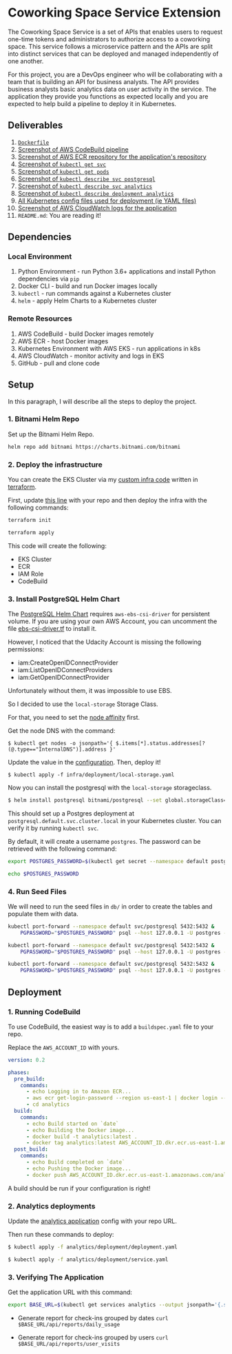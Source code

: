 # Coworking Space Service Extension

The Coworking Space Service is a set of APIs that enables users to request one-time tokens and administrators to authorize access to a coworking space. This service follows a microservice pattern and the APIs are split into distinct services that can be deployed and managed independently of one another.

For this project, you are a DevOps engineer who will be collaborating with a team that is building an API for business analysts. The API provides business analysts basic analytics data on user activity in the service. The application they provide you functions as expected locally and you are expected to help build a pipeline to deploy it in Kubernetes.

## Deliverables

1. [`Dockerfile`](analytics/Dockerfile)
2. [Screenshot of AWS CodeBuild pipeline](screenshots/codebuild_pipeline.png)
3. [Screenshot of AWS ECR repository for the application's repository](screenshots/aws_ecr.png)
4. [Screenshot of `kubectl get svc`](screenshots/kubectl_svc.png)
5. [Screenshot of `kubectl get pods`](screenshots/kubectl_pods.png)
6. [Screenshot of `kubectl describe svc postgresql`](screenshots/kubectl_describe_svc_db.png)
7. [Screenshot of `kubectl describe svc analytics`](screenshots/kubectl_describe_svc_analytics.png)
8. [Screenshot of `kubectl describe deployment analytics`](screenshots/kubectl_describe_deploy_analytics.png)
9. [All Kubernetes config files used for deployment (ie YAML files)](analytics/k8s)
10. [Screenshot of AWS CloudWatch logs for the application](screenshots/analytics_logs.png)
11. `README.md`: You are reading it!

## Dependencies

### Local Environment

1. Python Environment - run Python 3.6+ applications and install Python dependencies via `pip`
2. Docker CLI - build and run Docker images locally
3. `kubectl` - run commands against a Kubernetes cluster
4. `helm` - apply Helm Charts to a Kubernetes cluster

### Remote Resources

1. AWS CodeBuild - build Docker images remotely
2. AWS ECR - host Docker images
3. Kubernetes Environment with AWS EKS - run applications in k8s
4. AWS CloudWatch - monitor activity and logs in EKS
5. GitHub - pull and clone code

## Setup

In this paragraph, I will describe all the steps to deploy the project.

### 1. Bitnami Helm Repo

Set up the Bitnami Helm Repo.

```bash
helm repo add bitnami https://charts.bitnami.com/bitnami
```

### 2. Deploy the infrastructure

You can create the EKS Cluster via my [custom infra code](infra/terraform) written in [terraform](https://developer.hashicorp.com/terraform/downloads).

First, update [this line](https://github.com/abdelino17/coworking-space/blob/92f792bf94c311e8ba7907299a7c0f3aaf78a0ea/infra/terraform/main.tf#L297) with your repo and then deploy the infra with the following commands:

```bash
terraform init

terraform apply
```

This code will create the following:

- EKS Cluster
- ECR
- IAM Role
- CodeBuild

### 3. Install PostgreSQL Helm Chart

The [PostgreSQL Helm Chart](https://artifacthub.io/packages/helm/bitnami/postgresql) requires `aws-ebs-csi-driver` for persistent volume. If you are using your own AWS Account, you can uncomment the file [ebs-csi-driver.tf](infra/terraform/csi-driver.tf) to install it.

However, I noticed that the Udacity Account is missing the following permissions:

- iam:CreateOpenIDConnectProvider
- iam:ListOpenIDConnectProviders
- iam:GetOpenIDConnectProvider

Unfortunately without them, it was impossible to use EBS.

So I decided to use the `local-storage` Storage Class.

For that, you need to set the [node affinity](https://kubernetes.io/docs/concepts/scheduling-eviction/assign-pod-node/) first.

Get the node DNS with the command:

`$ kubectl get nodes -o jsonpath='{ $.items[*].status.addresses[?(@.type=="InternalDNS")].address }'`

Update the value in the [configuration](https://github.com/abdelino17/coworking-space/blob/92f792bf94c311e8ba7907299a7c0f3aaf78a0ea/infra/deployment/local-storage.yaml#L29). Then, deploy it!

`$ kubectl apply -f infra/deployment/local-storage.yaml`

Now you can install the postgresql with the `local-storage` storageclass.

```bash
$ helm install postgresql bitnami/postgresql --set global.storageClass=local-storage
```

This should set up a Postgres deployment at `postgresql.default.svc.cluster.local` in your Kubernetes cluster. You can verify it by running `kubectl svc`.

By default, it will create a username `postgres`. The password can be retrieved with the following command:

```bash
export POSTGRES_PASSWORD=$(kubectl get secret --namespace default postgresql -o jsonpath="{.data.postgres-password}" | base64 -d)

echo $POSTGRES_PASSWORD
```

### 4. Run Seed Files

We will need to run the seed files in `db/` in order to create the tables and populate them with data.

```bash
kubectl port-forward --namespace default svc/postgresql 5432:5432 &
    PGPASSWORD="$POSTGRES_PASSWORD" psql --host 127.0.0.1 -U postgres -d postgres -p 5432 < 1_create_tables.sql

kubectl port-forward --namespace default svc/postgresql 5432:5432 &
    PGPASSWORD="$POSTGRES_PASSWORD" psql --host 127.0.0.1 -U postgres -d postgres -p 5432 < 2_seed_users.sql

kubectl port-forward --namespace default svc/postgresql 5432:5432 &
    PGPASSWORD="$POSTGRES_PASSWORD" psql --host 127.0.0.1 -U postgres -d postgres -p 5432 < 3_seed_tokens.sql
```

## Deployment

### 1. Running CodeBuild

To use CodeBuild, the easiest way is to add a `buildspec.yaml` file to your repo.

Replace the `AWS_ACCOUNT_ID` with yours.

```yaml
version: 0.2

phases:
  pre_build:
    commands:
      - echo Logging in to Amazon ECR...
      - aws ecr get-login-password --region us-east-1 | docker login --username AWS --password-stdin AWS_ACCOUNT_ID.dkr.ecr.us-east-1.amazonaws.com
      - cd analytics
  build:
    commands:
      - echo Build started on `date`
      - echo Building the Docker image...
      - docker build -t analytics:latest .
      - docker tag analytics:latest AWS_ACCOUNT_ID.dkr.ecr.us-east-1.amazonaws.com/analytics:latest
  post_build:
    commands:
      - echo Build completed on `date`
      - echo Pushing the Docker image...
      - docker push AWS_ACCOUNT_ID.dkr.ecr.us-east-1.amazonaws.com/analytics:latest
```

A build should be run if your configuration is right!

### 2. Analytics deployments

Update the [analytics application](analytics/deployment/deployment.yaml) config with your repo URL.

Then run these commands to deploy:

```bash
$ kubectl apply -f analytics/deployment/deployment.yaml

$ kubectl apply -f analytics/deployment/service.yaml
```

### 3. Verifying The Application

Get the application URL with this command:

```bash
export BASE_URL=$(kubectl get services analytics --output jsonpath='{.status.loadBalancer.ingress[0].hostname})'
```

- Generate report for check-ins grouped by dates
  `curl $BASE_URL/api/reports/daily_usage`

- Generate report for check-ins grouped by users
  `curl $BASE_URL/api/reports/user_visits`

